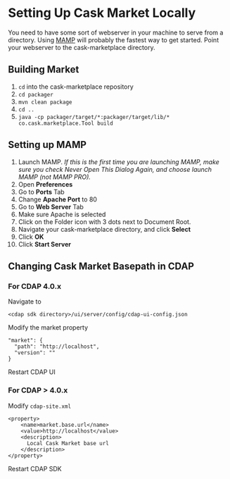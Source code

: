 # Setting Up Cask Market Locally

You need to have some sort of webserver in your machine to serve from a directory. Using [MAMP](https://www.mamp.info/en/) will probably the fastest way to get started. Point your webserver to the cask-marketplace directory.


## Building Market
1. `cd` into the cask-marketplace repository
2. `cd packager`
3. `mvn clean package`
4. `cd ..`
5. `java -cp packager/target/*:packager/target/lib/* co.cask.marketplace.Tool build`

## Setting up MAMP
1. Launch MAMP. *If this is the first time you are launching MAMP, make sure you check Never Open This Dialog Again, and choose launch MAMP (not MAMP PRO).*
2. Open **Preferences**
3. Go to **Ports** Tab
4. Change **Apache Port** to 80
5. Go to **Web Server** Tab
6. Make sure Apache is selected
7. Click on the Folder icon with 3 dots next to Document Root.
8. Navigate your cask-marketplace directory, and click **Select**
9. Click **OK**
10. Click **Start Server**


## Changing Cask Market Basepath in CDAP

### For CDAP 4.0.x
Navigate to
```
<cdap sdk directory>/ui/server/config/cdap-ui-config.json
```

Modify the market property
```
"market": {
  "path": "http://localhost",
  "version": ""
}
```

Restart CDAP UI

### For CDAP > 4.0.x
Modify `cdap-site.xml`

```
<property>
    <name>market.base.url</name>
    <value>http://localhost</value>
    <description>
      Local Cask Market base url
    </description>
</property>
```

Restart CDAP SDK
